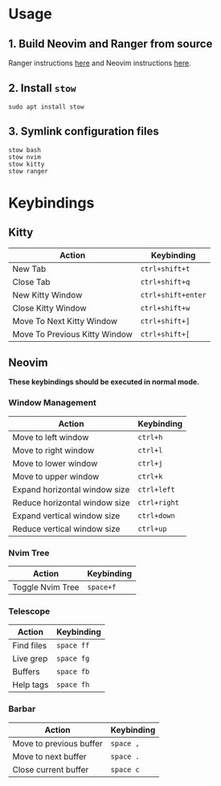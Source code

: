 # Usage

## 1. Build Neovim and Ranger from source

Ranger instructions [here](https://github.com/ranger/ranger) and Neovim instructions [here](https://github.com/neovim/neovim/wiki/Building-Neovim).

## 2. Install `stow`

`sudo apt install stow`

## 3. Symlink configuration files

```
stow bash
stow nvim
stow kitty
stow ranger
```

# Keybindings

## Kitty

| Action                        | Keybinding          |
|-------------------------------|---------------------|
| New Tab                       | `ctrl+shift+t`      |
| Close Tab                     | `ctrl+shift+q`      |
| New Kitty Window              | `ctrl+shift+enter`  |
| Close Kitty Window            | `ctrl+shift+w`      |
| Move To Next Kitty Window     | `ctrl+shift+]`      |
| Move To Previous Kitty Window | `ctrl+shift+[`      |

## Neovim

**These keybindings should be executed in normal mode.**

### Window Management

| Action                          | Keybinding   |
|---------------------------------|--------------|
| Move to left window             | `ctrl+h`     |        
| Move to right window            | `ctrl+l`     |
| Move to lower window            | `ctrl+j`     |
| Move to upper window            | `ctrl+k`     |
| Expand horizontal window size   | `ctrl+left`  |
| Reduce horizontal window size   | `ctrl+right` |
| Expand vertical window size     | `ctrl+down`  |
| Reduce vertical window size     | `ctrl+up`    |

### Nvim Tree

| Action           | Keybinding |
|------------------|------------|
| Toggle Nvim Tree | `space+f`  |

### Telescope

| Action     | Keybinding  |
|------------|-------------|
| Find files | `space ff`  |
| Live grep  | `space fg`  |
| Buffers    | `space fb`  |
| Help tags  | `space fh`  |

### Barbar

| Action                  | Keybinding |
|-------------------------|------------|
| Move to previous buffer | `space ,`  |
| Move to next buffer     | `space .`  |
| Close current buffer    | `space c`  |
